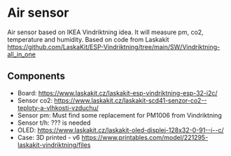 # Air sensor
Air sensor based on IKEA Vindriktning idea. It will measure pm, co2, temperature and humidity.
Based on code from Laskakit https://github.com/LaskaKit/ESP-Vindriktning/tree/main/SW/Vindriktning-all_in_one

## Components
- Board: https://www.laskakit.cz/laskakit-esp-vindriktning-esp-32-i2c/
- Sensor co2: https://www.laskakit.cz/laskakit-scd41-senzor-co2--teploty-a-vlhkosti-vzduchu/
- Sensor pm: Must find some replacement for PM1006 from Vindriktning
- Sensor t/h: ??? is needed
- OLED: https://www.laskakit.cz/laskakit-oled-displej-128x32-0-91--i--c/
- Case: 3D printed - v6 https://www.printables.com/model/221295-laskakit-vindriktning/files

